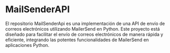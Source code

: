 # MailSenderAPI
El repositorio MailSenderApi es una implementación de una API de envío de correos electrónicos utilizando MailerSend en Python. Este proyecto está diseñado para facilitar el envío de correos electrónicos de manera rápida y eficiente, integrando las potentes funcionalidades de MailerSend en aplicaciones Python. 
